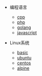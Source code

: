 * 编程语言
  * [cpp](cpp/)
  * [php](php/)
  * [golang](golang/)
  * [javascript](javascript/)

* Linux系统
  * [basic](linux/basic/)
  * [ubuntu](linux/ubuntu/)
  * [centos](linux/centos/)
  * [alpine](linux/alpine/)